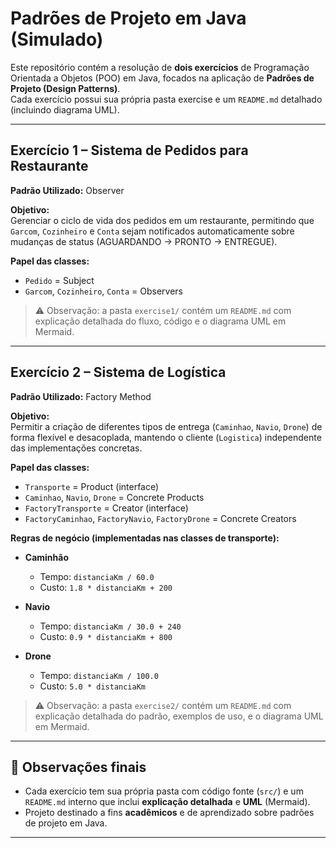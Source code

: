# Padrões de Projeto em Java (Simulado)

Este repositório contém a resolução de **dois exercícios** de Programação Orientada a Objetos (POO) em Java, focados na aplicação de **Padrões de Projeto (Design Patterns)**.  
Cada exercício possui sua própria pasta exercise e um `README.md` detalhado (incluindo diagrama UML).

---

## Exercício 1 – Sistema de Pedidos para Restaurante
**Padrão Utilizado:** Observer

**Objetivo:**  
Gerenciar o ciclo de vida dos pedidos em um restaurante, permitindo que `Garcom`, `Cozinheiro` e `Conta` sejam notificados automaticamente sobre mudanças de status (AGUARDANDO → PRONTO → ENTREGUE).

**Papel das classes:**  
- `Pedido` = Subject  
- `Garcom`, `Cozinheiro`, `Conta` = Observers

> ⚠️ Observação: a pasta `exercise1/` contém um `README.md` com explicação detalhada do fluxo, código e o diagrama UML em Mermaid.

---

## Exercício 2 – Sistema de Logística
**Padrão Utilizado:** Factory Method

**Objetivo:**  
Permitir a criação de diferentes tipos de entrega (`Caminhao`, `Navio`, `Drone`) de forma flexível e desacoplada, mantendo o cliente (`Logistica`) independente das implementações concretas.

**Papel das classes:**  
- `Transporte` = Product (interface)  
- `Caminhao`, `Navio`, `Drone` = Concrete Products  
- `FactoryTransporte` = Creator (interface)  
- `FactoryCaminhao`, `FactoryNavio`, `FactoryDrone` = Concrete Creators

**Regras de negócio (implementadas nas classes de transporte):**

- **Caminhão**
  - Tempo: `distanciaKm / 60.0`
  - Custo: `1.8 * distanciaKm + 200`

- **Navio**
  - Tempo: `distanciaKm / 30.0 + 240`
  - Custo: `0.9 * distanciaKm + 800`

- **Drone**
  - Tempo: `distanciaKm / 100.0`
  - Custo: `5.0 * distanciaKm`

> ⚠️ Observação: a pasta `exercise2/` contém um `README.md` com explicação detalhada do padrão, exemplos de uso, e o diagrama UML em Mermaid.

---

## 🧾 Observações finais
- Cada exercício tem sua própria pasta com código fonte (`src/`) e um `README.md` interno que inclui **explicação detalhada** e **UML** (Mermaid).  
- Projeto destinado a fins **acadêmicos** e de aprendizado sobre padrões de projeto em Java.

---
